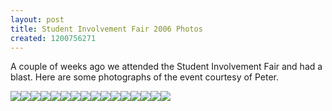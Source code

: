 ```yaml
---
layout: post
title: Student Involvement Fair 2006 Photos
created: 1200756271
---
```

A couple of weeks ago we attended the Student Involvement Fair and had a blast. Here are some photographs of the event courtesy of Peter.

[![](/sites/default/files/DSCF4855.thumbnail.JPG)](/sites/default/files/DSCF4855.JPG "Former ntSig president and current vice-president Anthony Nedolast receives a peace offering of a Ubuntu disc.")[![](/sites/default/files/DSCF4856.thumbnail.JPG)](/sites/default/files/DSCF4856.JPG "Anthony shows off his Ubuntu CD and his soda-stained pants.")[![](/sites/default/files/DSCF4857.thumbnail.JPG)](/sites/default/files/DSCF4857.JPG "Jim, Alex, and Tom discussion important issues.")[![](/sites/default/files/DSCF4858.thumbnail.JPG)](/sites/default/files/DSCF4858.JPG "This is the wonderful banner Peter made for the Involvement Fair. Go Peter!")[![](/sites/default/files/DSCF4859.thumbnail.JPG)](/sites/default/files/DSCF4859.JPG "You can see our mailing list sign up sheet, The Open Source Definition, an OpenOffice.org pamphlet, and free Ubuntu discs.")[![](/sites/default/files/DSCF4860.thumbnail.JPG)](/sites/default/files/DSCF4860.JPG "Alex offers Jim a Tootsie-Roll-Pop.")[![](/sites/default/files/DSCF4861.thumbnail.JPG)](/sites/default/files/DSCF4861.JPG "Jim and Alex look for something across the path.")[![](/sites/default/files/DSCF4862.thumbnail.JPG)](/sites/default/files/DSCF4862.JPG "Here's a look at the Microsoft-sponsored ntSig booth next to us. You can see their new president, Matt Nedrich.")[![](/sites/default/files/DSCF4865.thumbnail.JPG)](/sites/default/files/DSCF4865.JPG "Alex, Matt, and Paul discuss OSUOSS/ntSig partnerships.")[![](/sites/default/files/DSCF4866.thumbnail.JPG)](/sites/default/files/DSCF4866.JPG "Paul shudders inside as Matt's withered claw envelops his hand in a dark embrace.")[![](/sites/default/files/DSCF4867.thumbnail.JPG)](/sites/default/files/DSCF4867.JPG "ntSig vice-president Andrew Nedolast cries inside as nobody visits his booth.")[![](/sites/default/files/DSCF4872.thumbnail.JPG)](/sites/default/files/DSCF4872.JPG "It was a wet and cold day; Tom and Peter hold out for sun.")[![](/sites/default/files/DSCF4873.thumbnail.JPG)](/sites/default/files/DSCF4873.JPG "It is still wet and cold.")[![](/sites/default/files/DSCF4874.thumbnail.JPG)](/sites/default/files/DSCF4874.JPG "I have no comment for this.")[![](/sites/default/files/DSCF4876.thumbnail.JPG)](/sites/default/files/DSCF4876.JPG "Ved and Tom help clean up as we get ready to leave the now deserted Special Interest section")[![](/sites/default/files/DSCF4877.thumbnail.JPG)](/sites/default/files/DSCF4877.JPG "Here is the final picture of the great banner Peter made. It was too soaked to survive. We will miss it.")
